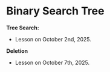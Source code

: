 # Binary Search Tree

**Tree Search:**
- Lesson on October 2nd, 2025.

**Deletion**
- Lesson on October 7th, 2025.